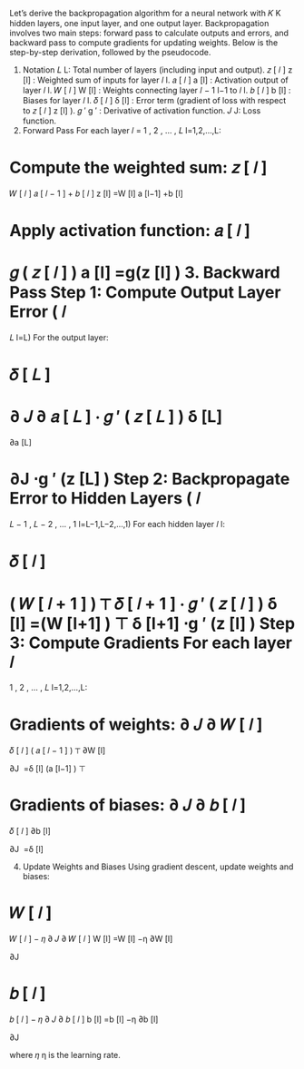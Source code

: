 Let’s derive the backpropagation algorithm for a neural network with 
𝐾
K hidden layers, one input layer, and one output layer. Backpropagation involves two main steps: forward pass to calculate outputs and errors, and backward pass to compute gradients for updating weights. Below is the step-by-step derivation, followed by the pseudocode.

1. Notation
𝐿
L: Total number of layers (including input and output).
𝑧
[
𝑙
]
z 
[l]
 : Weighted sum of inputs for layer 
𝑙
l.
𝑎
[
𝑙
]
a 
[l]
 : Activation output of layer 
𝑙
l.
𝑊
[
𝑙
]
W 
[l]
 : Weights connecting layer 
𝑙
−
1
l−1 to 
𝑙
l.
𝑏
[
𝑙
]
b 
[l]
 : Biases for layer 
𝑙
l.
𝛿
[
𝑙
]
δ 
[l]
 : Error term (gradient of loss with respect to 
𝑧
[
𝑙
]
z 
[l]
 ).
𝑔
′
g 
′
 : Derivative of activation function.
𝐽
J: Loss function.
2. Forward Pass
For each layer 
𝑙
=
1
,
2
,
…
,
𝐿
l=1,2,…,L:

Compute the weighted sum:
𝑧
[
𝑙
]
=
𝑊
[
𝑙
]
𝑎
[
𝑙
−
1
]
+
𝑏
[
𝑙
]
z 
[l]
 =W 
[l]
 a 
[l−1]
 +b 
[l]
 
Apply activation function:
𝑎
[
𝑙
]
=
𝑔
(
𝑧
[
𝑙
]
)
a 
[l]
 =g(z 
[l]
 )
3. Backward Pass
Step 1: Compute Output Layer Error (
𝑙
=
𝐿
l=L)
For the output layer:

𝛿
[
𝐿
]
=
∂
𝐽
∂
𝑎
[
𝐿
]
⋅
𝑔
′
(
𝑧
[
𝐿
]
)
δ 
[L]
 = 
∂a 
[L]
 
∂J
​
 ⋅g 
′
 (z 
[L]
 )
Step 2: Backpropagate Error to Hidden Layers (
𝑙
=
𝐿
−
1
,
𝐿
−
2
,
…
,
1
l=L−1,L−2,…,1)
For each hidden layer 
𝑙
l:

𝛿
[
𝑙
]
=
(
𝑊
[
𝑙
+
1
]
)
⊤
𝛿
[
𝑙
+
1
]
⋅
𝑔
′
(
𝑧
[
𝑙
]
)
δ 
[l]
 =(W 
[l+1]
 ) 
⊤
 δ 
[l+1]
 ⋅g 
′
 (z 
[l]
 )
Step 3: Compute Gradients
For each layer 
𝑙
=
1
,
2
,
…
,
𝐿
l=1,2,…,L:

Gradients of weights:
∂
𝐽
∂
𝑊
[
𝑙
]
=
𝛿
[
𝑙
]
(
𝑎
[
𝑙
−
1
]
)
⊤
∂W 
[l]
 
∂J
​
 =δ 
[l]
 (a 
[l−1]
 ) 
⊤
 
Gradients of biases:
∂
𝐽
∂
𝑏
[
𝑙
]
=
𝛿
[
𝑙
]
∂b 
[l]
 
∂J
​
 =δ 
[l]
 
4. Update Weights and Biases
Using gradient descent, update weights and biases:

𝑊
[
𝑙
]
=
𝑊
[
𝑙
]
−
𝜂
∂
𝐽
∂
𝑊
[
𝑙
]
W 
[l]
 =W 
[l]
 −η 
∂W 
[l]
 
∂J
​
 
𝑏
[
𝑙
]
=
𝑏
[
𝑙
]
−
𝜂
∂
𝐽
∂
𝑏
[
𝑙
]
b 
[l]
 =b 
[l]
 −η 
∂b 
[l]
 
∂J
​
 
where 
𝜂
η is the learning rate.
